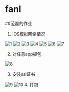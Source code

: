 # fanl
##范磊的作业
1. iOS模拟网络情况

![1](https://raw.githubusercontent.com/Test-Seven/fanl/master/images/thumb_IMG_0447_1024.jpg)
![2](https://raw.githubusercontent.com/Test-Seven/fanl/master/images/thumb_IMG_0448_1024.jpg)
![3](https://raw.githubusercontent.com/Test-Seven/fanl/master/images/thumb_IMG_0449_1024.jpg)
![4](https://raw.githubusercontent.com/Test-Seven/fanl/master/images/thumb_IMG_0450_1024.jpg)
![5](https://raw.githubusercontent.com/Test-Seven/fanl/master/images/thumb_IMG_0451_1024.jpg)
![6](https://raw.githubusercontent.com/Test-Seven/fanl/master/images/thumb_IMG_0452_1024.jpg)
![7](https://raw.githubusercontent.com/Test-Seven/fanl/master/images/thumb_IMG_0454_1024.jpg)

2. 对任意app抓包

![8](https://raw.githubusercontent.com/Test-Seven/fanl/master/images/抓包-jd-test.tiff)

3. 安装ssl证书

![9](https://raw.githubusercontent.com/Test-Seven/fanl/master/images/charles-ssl-crt.tiff)
![10](https://raw.githubusercontent.com/Test-Seven/fanl/master/images/JD-ssl.tiff)
4. 打包

